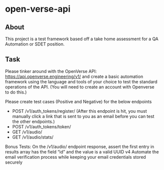 # open-verse-api

## About
This project is a test framework based off a take home assessment for a QA Automation or SDET
position. 

## Task
Please tinker around with the OpenVerse API: https://api.openverse.engineering/v1/ and create a basic automation framework using the language and tools of your choice to test the standard operations of the API. (You will need to create an account with Openverse to do this.)

Please create test cases (Positive and Negative) for the below endpoints 
- POST /v1/auth_tokens/register/ (After this endpoint is hit, you must manually click a link that is sent to you as an email before you can test the other endpoints.) 
- POST /v1/auth_tokens/token/ 
- GET /v1/audio/ 
- GET /v1/audio/stats/ 

Bonus Tests:
On the /v1/audio/ endpoint response, assert the first entry in results array has the field “id” and the value is a valid UUID v4
Automate the email verification process while keeping your email credentials stored securely
